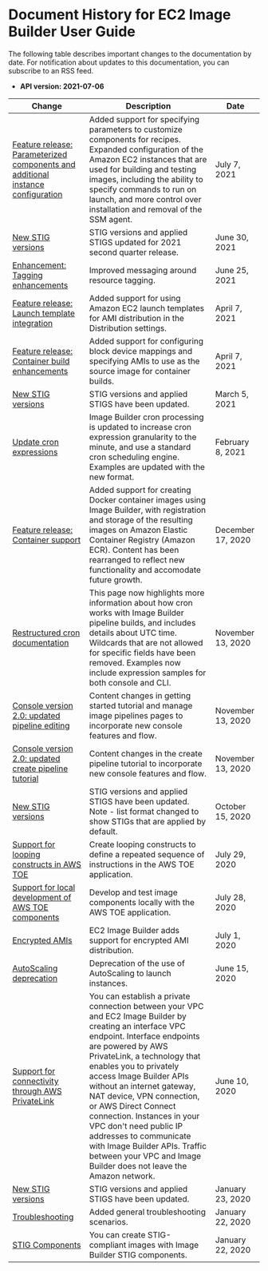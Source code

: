 # Document History for EC2 Image Builder User Guide<a name="doc-history"></a>

The following table describes important changes to the documentation by date\. For notification about updates to this documentation, you can subscribe to an RSS feed\.
+ **API version: 2021\-07\-06**

| Change | Description | Date | 
| --- |--- |--- |
| [Feature release: Parameterized components and additional instance configuration](#doc-history) | Added support for specifying parameters to customize components for recipes\. Expanded configuration of the Amazon EC2 instances that are used for building and testing images, including the ability to specify commands to run on launch, and more control over installation and removal of the SSM agent\. | July 7, 2021 | 
| [New STIG versions](https://docs.aws.amazon.com/imagebuilder/latest/userguide/image-builder-stig.html) | STIG versions and applied STIGS updated for 2021 second quarter release\. | June 30, 2021 | 
| [Enhancement: Tagging enhancements](#doc-history) | Improved messaging around resource tagging\. | June 25, 2021 | 
| [Feature release: Launch template integration](#doc-history) | Added support for using Amazon EC2 launch templates for AMI distribution in the Distribution settings\. | April 7, 2021 | 
| [Feature release: Container build enhancements](#doc-history) | Added support for configuring block device mappings and specifying AMIs to use as the source image for container builds\. | April 7, 2021 | 
| [New STIG versions](https://docs.aws.amazon.com/imagebuilder/latest/userguide/image-builder-stig.html) | STIG versions and applied STIGS have been updated\. | March 5, 2021 | 
| [Update cron expressions](https://docs.aws.amazon.com/imagebuilder/latest/userguide/cron-expressions.html) | Image Builder cron processing is updated to increase cron expression granularity to the minute, and use a standard cron scheduling engine\. Examples are updated with the new format\. | February 8, 2021 | 
| [Feature release: Container support](#doc-history) | Added support for creating Docker container images using Image Builder, with registration and storage of the resulting images on Amazon Elastic Container Registry \(Amazon ECR\)\. Content has been rearranged to reflect new functionality and accomodate future growth\. | December 17, 2020 | 
| [Restructured cron documentation](https://docs.aws.amazon.com/imagebuilder/latest/userguide/cron-expressions.html) | This page now highlights more information about how cron works with Image Builder pipeline builds, and includes details about UTC time\. Wildcards that are not allowed for specific fields have been removed\. Examples now include expression samples for both console and CLI\. | November 13, 2020 | 
| [Console version 2\.0: updated pipeline editing](#doc-history) | Content changes in getting started tutorial and manage image pipelines pages to incorporate new console features and flow\. | November 13, 2020 | 
| [Console version 2\.0: updated create pipeline tutorial](https://https://docs.aws.amazon.com/imagebuilder/latest/userguide/start-build-image-pipeline.html) | Content changes in the create pipeline tutorial to incorporate new console features and flow\. | November 13, 2020 | 
| [New STIG versions](https://docs.aws.amazon.com/imagebuilder/latest/userguide/image-builder-stig.html) | STIG versions and applied STIGS have been updated\. Note \- list format changed to show STIGs that are applied by default\. | October 15, 2020 | 
| [Support for looping constructs in AWS TOE](image-builder-looping-constructs.md) | Create looping constructs to define a repeated sequence of instructions in the AWS TOE application\. | July 29, 2020 | 
| [Support for local development of AWS TOE components](image-builder-component-manager.md) | Develop and test image components locally with the AWS TOE application\. | July 28, 2020 | 
| [Encrypted AMIs](#doc-history) | EC2 Image Builder adds support for encrypted AMI distribution\. | July 1, 2020 | 
| [AutoScaling deprecation](#doc-history) | Deprecation of the use of AutoScaling to launch instances\.  | June 15, 2020 | 
| [Support for connectivity through AWS PrivateLink](https://https://docs.aws.amazon.com/imagebuilder/latest/userguide/vpc-interface-endpoints.html) | You can establish a private connection between your VPC and EC2 Image Builder by creating an interface VPC endpoint\. Interface endpoints are powered by AWS PrivateLink, a technology that enables you to privately access Image Builder APIs without an internet gateway, NAT device, VPN connection, or AWS Direct Connect connection\. Instances in your VPC don't need public IP addresses to communicate with Image Builder APIs\. Traffic between your VPC and Image Builder does not leave the Amazon network\. | June 10, 2020 | 
| [New STIG versions](https://docs.aws.amazon.com/imagebuilder/latest/userguide/image-builder-stig.html) | STIG versions and applied STIGS have been updated\. | January 23, 2020 | 
| [Troubleshooting](#doc-history) | Added general troubleshooting scenarios\. | January 22, 2020 | 
| [STIG Components](https://docs.aws.amazon.com/imagebuilder/latest/userguide/image-builder-stig.html) | You can create STIG\-compliant images with Image Builder STIG components\. | January 22, 2020 | 